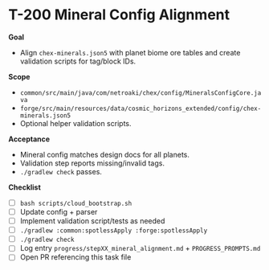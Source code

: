 # T-200 Mineral Config Alignment

**Goal**

- Align `chex-minerals.json5` with planet biome ore tables and create validation scripts for tag/block IDs.

**Scope**

- `common/src/main/java/com/netroaki/chex/config/MineralsConfigCore.java`
- `forge/src/main/resources/data/cosmic_horizons_extended/config/chex-minerals.json5`
- Optional helper validation scripts.

**Acceptance**

- Mineral config matches design docs for all planets.
- Validation step reports missing/invalid tags.
- `./gradlew check` passes.

**Checklist**

- [ ] `bash scripts/cloud_bootstrap.sh`
- [ ] Update config + parser
- [ ] Implement validation script/tests as needed
- [ ] `./gradlew :common:spotlessApply :forge:spotlessApply`
- [ ] `./gradlew check`
- [ ] Log entry `progress/stepXX_mineral_alignment.md` + `PROGRESS_PROMPTS.md`
- [ ] Open PR referencing this task file
